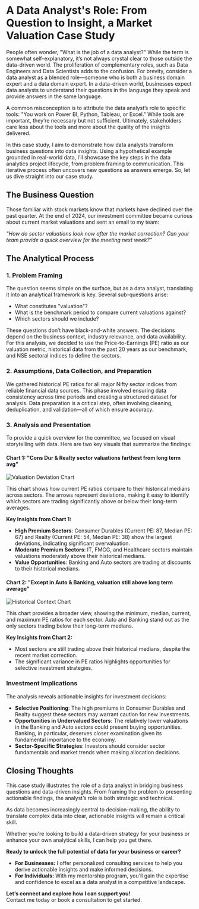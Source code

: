 # A Data Analyst's Role: From Question to Insight, a Market Valuation Case Study

People often wonder, "What is the job of a data analyst?" While the term is somewhat self-explanatory, it’s not always crystal clear to those outside the data-driven world. The proliferation of complementary roles, such as Data Engineers and Data Scientists adds to the confusion. For brevity, consider a data analyst as a blended role—someone who is both a business domain expert and a data domain expert. In a data-driven world, businesses expect data analysts to understand their questions in the language they speak and provide answers in the same language.

A common misconception is to attribute the data analyst’s role to specific tools: "You work on Power BI, Python, Tableau, or Excel." While tools are important, they’re necessary but not sufficient. Ultimately, stakeholders care less about the tools and more about the quality of the insights delivered.

In this case study, I aim to demonstrate how data analysts transform business questions into data insights. Using a hypothetical example grounded in real-world data, I’ll showcase the key steps in the data analytics project lifecycle, from problem framing to communication. This iterative process often uncovers new questions as answers emerge. So, let us dive straight into our case study.

## The Business Question

Those familiar with stock markets know that markets have declined over the past quarter. At the end of 2024, our investment committee became curious about current market valuations and sent an email to my team:

*"How do sector valuations look now after the market correction? Can your team provide a quick overview for the meeting next week?"*

## The Analytical Process

### 1. Problem Framing

The question seems simple on the surface, but as a data analyst, translating it into an analytical framework is key. Several sub-questions arise:
- What constitutes "valuation"?
- What is the benchmark period to compare current valuations against?
- Which sectors should we include?

These questions don’t have black-and-white answers. The decisions depend on the business context, industry relevance, and data availability. For this analysis, we decided to use the Price-to-Earnings (PE) ratio as our valuation metric, historical data from the past 20 years as our benchmark, and NSE sectoral indices to define the sectors.

### 2. Assumptions, Data Collection, and Preparation

We gathered historical PE ratios for all major Nifty sector indices from reliable financial data sources. This phase involved ensuring data consistency across time periods and creating a structured dataset for analysis. Data preparation is a critical step, often involving cleaning, deduplication, and validation—all of which ensure accuracy.

### 3. Analysis and Presentation

To provide a quick overview for the committee, we focused on visual storytelling with data. Here are two key visuals that summarize the findings:

#### Chart 1: "Cons Dur & Realty sector valuations farthest from long term avg"

![Valuation Deviation Chart](file-Uj4qtn2BGMNSxZW2csr1Rw)

This chart shows how current PE ratios compare to their historical medians across sectors. The arrows represent deviations, making it easy to identify which sectors are trading significantly above or below their long-term averages.

**Key Insights from Chart 1:**
- **High Premium Sectors**: Consumer Durables (Current PE: 87, Median PE: 67) and Realty (Current PE: 54, Median PE: 38) show the largest deviations, indicating significant overvaluation.
- **Moderate Premium Sectors**: IT, FMCG, and Healthcare sectors maintain valuations moderately above their historical medians.
- **Value Opportunities**: Banking and Auto sectors are trading at discounts to their historical medians.

#### Chart 2: "Except in Auto & Banking, valuation still above long term average"

![Historical Context Chart](file-UnDNiLz7JSU3Ru7qt93BMV)

This chart provides a broader view, showing the minimum, median, current, and maximum PE ratios for each sector. Auto and Banking stand out as the only sectors trading below their long-term medians.

**Key Insights from Chart 2:**
- Most sectors are still trading above their historical medians, despite the recent market correction.
- The significant variance in PE ratios highlights opportunities for selective investment strategies.

### Investment Implications

The analysis reveals actionable insights for investment decisions:
- **Selective Positioning**: The high premiums in Consumer Durables and Realty suggest these sectors may warrant caution for new investments.
- **Opportunities in Undervalued Sectors**: The relatively lower valuations in the Banking and Auto sectors could present buying opportunities. Banking, in particular, deserves closer examination given its fundamental importance to the economy.
- **Sector-Specific Strategies**: Investors should consider sector fundamentals and market trends when making allocation decisions.

## Closing Thoughts

This case study illustrates the role of a data analyst in bridging business questions and data-driven insights. From framing the problem to presenting actionable findings, the analyst’s role is both strategic and technical.

As data becomes increasingly central to decision-making, the ability to translate complex data into clear, actionable insights will remain a critical skill.

Whether you're looking to build a data-driven strategy for your business or enhance your own analytical skills, I can help you get there.

**Ready to unlock the full potential of data for your business or career?**  
- **For Businesses:** I offer personalized consulting services to help you derive actionable insights and make informed decisions.  
- **For Individuals:** With my mentorship program, you’ll gain the expertise and confidence to excel as a data analyst in a competitive landscape.  

**Let’s connect and explore how I can support you!**  
Contact me today or book a consultation to get started.

